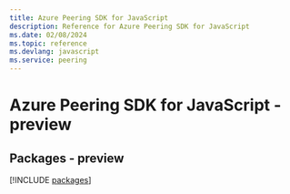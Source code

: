 ```yaml
---
title: Azure Peering SDK for JavaScript
description: Reference for Azure Peering SDK for JavaScript
ms.date: 02/08/2024
ms.topic: reference
ms.devlang: javascript
ms.service: peering
---
```

# Azure Peering SDK for JavaScript - preview
## Packages - preview
[!INCLUDE [packages](peering-index.md)]